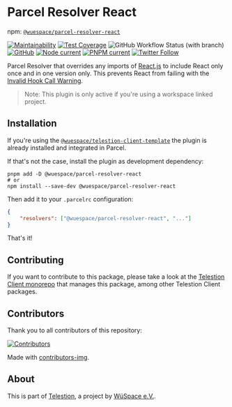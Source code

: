 # Parcel Resolver React

npm: [`@wuespace/parcel-resolver-react`](https://www.npmjs.com/package/@wuespace/parcel-resolver-react)

[![Maintainability](https://api.codeclimate.com/v1/badges/5fb6ccd02dd3152ef03f/maintainability)](https://codeclimate.com/github/wuespace/telestion-client/maintainability)
[![Test Coverage](https://api.codeclimate.com/v1/badges/5fb6ccd02dd3152ef03f/test_coverage)](https://codeclimate.com/github/wuespace/telestion-client/test_coverage)
![GitHub Workflow Status (with branch)](https://img.shields.io/github/actions/workflow/status/wuespace/telestion-client/ci.yml?branch=main)
[![GitHub](https://img.shields.io/github/license/wuespace/telestion-client)](LICENSE)
[![Node current](https://img.shields.io/badge/node-%3E%3D16-brightgreen)](package.json)
[![PNPM current](https://img.shields.io/badge/pnpm-7-brightgreen)](package.json)
[![Twitter Follow](https://img.shields.io/twitter/follow/wuespace?style=social)](https://twitter.com/wuespace)

Parcel Resolver that overrides any imports of [React.js](https://reactjs.org/) to include React only once and in one
version only.
This prevents React from failing with
the [Invalid Hook Call Warning](https://reactjs.org/warnings/invalid-hook-call-warning.html#duplicate-react).

> Note: This plugin is only active if you're using a workspace linked project.

## Installation

If you're using
the [`@wuespace/telestion-client-template`](https://www.npmjs.com/package/@wuespace/telestion-client-template) the
plugin is already installed and integrated in Parcel.

If that's not the case, install the plugin as development dependency:

```shell
pnpm add -D @wuespace/parcel-resolver-react
# or
npm install --save-dev @wuespace/parcel-resolver-react
```

Then add it to your `.parcelrc` configuration:

```json
{
	"resolvers": ["@wuespace/parcel-resolver-react", "..."]
}
```

That's it!

## Contributing

If you want to contribute to this package, please take a look at
the [Telestion Client monorepo](https://github.com/wuespace/telestion-client/) that manages this package, among other
Telestion Client packages.

## Contributors

Thank you to all contributors of this repository:

[![Contributors](https://contrib.rocks/image?repo=wuespace/telestion-client)](https://github.com/wuespace/telestion-client/graphs/contributors)

Made with [contributors-img](https://contrib.rocks).

## About

This is part of [Telestion](https://telestion.wuespace.de/), a project by [WüSpace e.V.](https://www.wuespace.de/).
